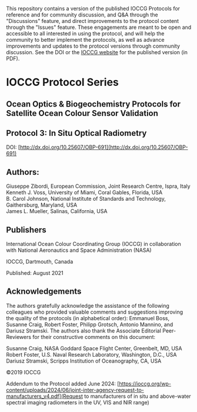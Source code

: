 This repository contains a version of the published IOCCG Protocols for reference and for community discussion, and Q&A through the "Discussions" feature, and direct improvements to the protocol content through the "Issues" feature. These engagements are meant to be open and accessible to all interested in using the protocol, and will help the community to better implement the protocols, as well as advance improvements and updates to the protocol versions through community discussion. See the DOI or the [IOCCG website](https://ioccg.org/what-we-do/ioccg-publications/ioccg-protocols/) for the published version (in PDF). 

# IOCCG Protocol Series	
## Ocean Optics & Biogeochemistry Protocols for Satellite Ocean Colour Sensor Validation
## Protocol 3: In Situ Optical Radiometry

DOI: [http://dx.doi.org/10.25607/OBP-691](http://dx.doi.org/10.25607/OBP-691)

## Authors:
Giuseppe Zibordi, European Commission, Joint Research Centre, Ispra, Italy  
Kenneth J. Voss, University of Miami, Coral Gables, Florida, USA  
B. Carol Johnson, National Institute of Standards and Technology, Gaithersburg, Maryland, USA  
James L. Mueller, Salinas, California, USA  

## Publishers
International Ocean Colour Coordinating Group (IOCCG) in collaboration with National Aeronautics and Space Administration (NASA)

IOCCG, Dartmouth, Canada

Published: August 2021

## Acknowledgements
The authors gratefully acknowledge the assistance of the following colleagues who provided valuable comments and suggestions improving the quality of the protocols (in alphabetical order): Emmanuel Boss, Susanne Craig, Robert Foster, Philipp Grotsch, Antonio Mannino, and Dariusz Stramski. The authors also thank the Associate Editorial Peer-Reviewers for their constructive comments on this document:

Susanne Craig, NASA Goddard Space Flight Center, Greenbelt, MD, USA  
Robert Foster, U.S. Naval Research Laboratory, Washington, D.C., USA  
Dariusz Stramski, Scripps Institution of Oceanography, CA, USA  

©2019 IOCCG

Addendum to the Protocol added June 2024: [https://ioccg.org/wp-content/uploads/2024/06/joint-inter-agency-request-to-manufacturers_v4.pdf](Request to manufacturers of in situ and above-water spectral imaging radiometers in the UV, VIS and NIR range)